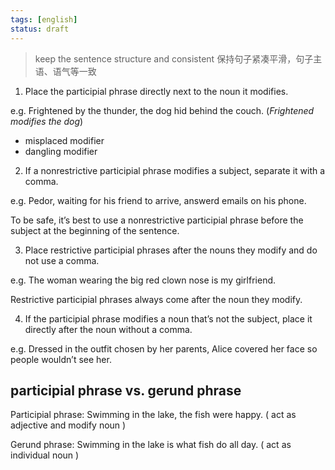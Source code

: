 ```yaml
---
tags: [english]
status: draft
---
```


> keep the sentence structure and consistent 保持句子紧凑平滑，句子主语、语气等一致

1. Place the participial phrase directly next to the noun it modifies.

e.g. Frightened by the thunder, the dog hid behind the couch. (_Frightened modifies the dog_)

- misplaced modifier
- dangling modifier

2. If a nonrestrictive participial phrase modifies a subject, separate it with a comma.

e.g. Pedor, waiting for his friend to arrive, answerd emails on his phone.

To be safe, it’s best to use a nonrestrictive participial phrase before the subject at the beginning of the sentence.

3. Place restrictive participial phrases after the nouns they modify and do not use a comma.

e.g. The woman wearing the big red clown nose is my girlfriend.

Restrictive participial phrases always come after the noun they modify.

4. If the participial phrase modifies a noun that’s not the subject, place it directly after the noun without a comma.

e.g. Dressed in the outfit chosen by her parents, Alice covered her face so people wouldn’t see her.

## participial phrase vs. gerund phrase


Participial phrase: Swimming in the lake, the fish were happy. ( act as adjective and modify noun )

Gerund phrase: Swimming in the lake is what fish do all day. ( act as individual noun )
